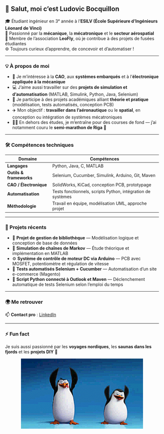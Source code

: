 ## 💫 Salut, moi c’est **Ludovic Bocquillon**

🎓 Étudiant ingénieur en 3ᵉ année à l’**ESILV (École Supérieure d’Ingénieurs Léonard de Vinci)**  
🚀 Passionné par la **mécanique**, la **mécatronique** et le **secteur aérospatial**  
🧠 Membre de l’association **LeoFly**, où je contribue à des projets de fusées étudiantes  
⚙️ Toujours curieux d’apprendre, de concevoir et d’automatiser !

---

### 💡 À propos de moi

- 🔧 Je m’intéresse à la **CAO**, aux **systèmes embarqués** et à l’**électronique appliquée à la mécanique**
- 💻 J’aime aussi travailler sur des **projets de simulation et d’automatisation** (MATLAB, Simulink, Python, Java, Selenium)
- 🧩 Je participe à des projets académiques alliant **théorie et pratique** (modélisation, tests automatisés, conception PCB)
- ✈️ Mon objectif : **travailler dans l’aéronautique** ou le **spatial**, en conception ou intégration de systèmes mécatroniques
- 🏃‍♂️ En dehors des études, je m’entraîne pour des courses de fond — j’ai notamment couru le **semi-marathon de Riga** 🏅

---

### 🛠️ Compétences techniques

| Domaine | Compétences |
|----------|-------------|
| **Langages** | Python, Java, C, MATLAB |
| **Outils & frameworks** | Selenium, Cucumber, Simulink, Arduino, Git, Maven |
| **CAO / Électronique** | SolidWorks, KiCad, conception PCB, prototypage |
| **Automatisation** | Tests fonctionnels, scripts Python, intégration de systèmes |
| **Méthodologie** | Travail en équipe, modélisation UML, approche projet |

---

### 📘 Projets récents

- 🧩 **Projet de gestion de bibliothèque** — Modélisation logique et conception de base de données  
- 🧠 **Simulation de chaînes de Markov** — Étude théorique et implémentation en MATLAB  
- ⚙️ **Système de contrôle de moteur DC via Arduino** — PCB avec MOSFET, potentiomètre et régulation de vitesse  
- 🧪 **Tests automatisés Selenium + Cucumber** — Automatisation d’un site e-commerce (Magento)  
- 🔁 **Script Python connecté à Outlook et Maven** — Déclenchement automatique de tests Selenium selon l’emploi du temps  

---

### 🌍 Me retrouver

📫 **Contact pro** : [LinkedIn](https://www.linkedin.com/in/ludovic-bocquillon)  

---

### ⚡ Fun fact
Je suis aussi passionné par les **voyages nordiques**, les **saunas dans les fjords** et les **projets DIY** 🔧

<p align="center">
  <img src="5EjY.gif" alt="GIF de présentation" width="400"/>
</p>

